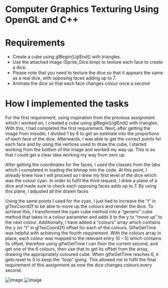 # Computer Graphics Texturing Using OpenGL and C++

# Requirements
* Create a cube using glBegin()/glEnd() with triangles.
* Use the attached image (Sprite_Dice.bmp) to texture each face to create a dice.
* Please note that you need to texture the dice so that it appears the same as a real dice, with opposing faces adding up to 7.
* Animate the dice so that each face changes colour once a second

# How I implemented the tasks
For the first requirement, using inspiration from the previous assignment which I worked on, I created a cube using glBegin()/glEnd() with triangles. With this, I had completed the first requirement. Next, after getting the image from moodle, I divided 1 by 6 to get an estimate into the proportions of each face of the dice. Afterwards, I was able to get the correct points for each face and by using the vertices used to draw the cube, I started working from the bottom of the image and worked my way up. This is so that I could get a clear idea working my way from zero up.

After getting the coordinates for the faces, I used the classes from the labs which I completed in loading the bitmap into the code. At this point, I already knew how I will proceed so I drew my first level of the dice which was the colour cyan.
In order to fulfil the third request, I drew a plane of a dice and made sure to check each opposing faces adds up to 7. By using this plane, I adjusted all the drawn faces

Using the same points I used for the cyan, I just had to increase the “t” in glTexCoord2f to be able to move up the colours and render the dice. To achieve this, I transformed the cyan cube method into a “generic” cube method that takes in a colour parameter and adds it to the y to “move up” to the next colour. Additionally, I have added a “colours” array which contains the y (or “t” in glTexCoord2f) offset for each of the colours.
GlfwGetTime was helpful with achieving the fourth requirement. With the colours array in place, each colour was mapped to the relevant entry (0 – 5) which contains its offset, therefore using glfwGetTime I can floor the current second, and get one of the 6 colours, then use that to get its offset from the array, drawing the appropriately coloured cube. When glfwGetTime reaches 6, it gets reset to 0 to keep the “loop” going. This allowed me to fulfil the final requirement of this assignment as now the dice changes colours every second.

![image](https://user-images.githubusercontent.com/58789172/123663913-c202f100-d82e-11eb-9371-e2d6fff436d8.png)
![image](https://user-images.githubusercontent.com/58789172/123663937-c6c7a500-d82e-11eb-963a-1fc239ba58c3.png)
